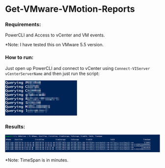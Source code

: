 # Get-VMware-VMotion-Reports
### Requirements:
PowerCLI and Access to vCenter and VM events.

*Note: I have tested this on VMware 5.5 version. 

### How to run:
Just open up PowerCLI and connect to vCenter using `Connect-VIServer vCenterServerName` and then just run the script:

![Script Run](/Media/Images/Run.png)

### Results:

![Script Run](/Media/Images/Report.png)

*Note: TimeSpan is in minutes.
